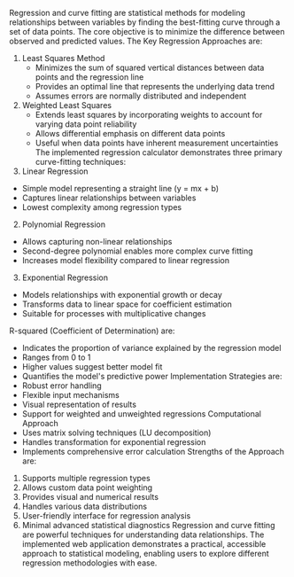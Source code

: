 Regression and curve fitting are statistical methods for modeling relationships between variables by finding the best-fitting curve through a set of data points. The core objective is to minimize the difference between observed and predicted values.
The Key Regression Approaches are:
1. Least Squares Method
   - Minimizes the sum of squared vertical distances between data points and the regression line
   - Provides an optimal line that represents the underlying data trend
   - Assumes errors are normally distributed and independent
2. Weighted Least Squares
   - Extends least squares by incorporating weights to account for varying data point reliability
   - Allows differential emphasis on different data points
   - Useful when data points have inherent measurement uncertainties
The implemented regression calculator demonstrates three primary curve-fitting techniques:
1. Linear Regression
- Simple model representing a straight line (y = mx + b)
- Captures linear relationships between variables
- Lowest complexity among regression types
2. Polynomial Regression
- Allows capturing non-linear relationships
- Second-degree polynomial enables more complex curve fitting
- Increases model flexibility compared to linear regression
3. Exponential Regression
- Models relationships with exponential growth or decay
- Transforms data to linear space for coefficient estimation
- Suitable for processes with multiplicative changes

 R-squared (Coefficient of Determination) are:
- Indicates the proportion of variance explained by the regression model
- Ranges from 0 to 1
- Higher values suggest better model fit
- Quantifies the model's predictive power
Implementation Strategies are: 
- Robust error handling
- Flexible input mechanisms
- Visual representation of results
- Support for weighted and unweighted regressions
Computational Approach
- Uses matrix solving techniques (LU decomposition)
- Handles transformation for exponential regression
- Implements comprehensive error calculation
Strengths of the Approach are: 
1. Supports multiple regression types
2. Allows custom data point weighting
3. Provides visual and numerical results
4. Handles various data distributions
5. User-friendly interface for regression analysis
4. Minimal advanced statistical diagnostics
Regression and curve fitting are powerful techniques for understanding data relationships. The implemented web application demonstrates a practical, accessible approach to statistical modeling, enabling users to explore different regression methodologies with ease.
